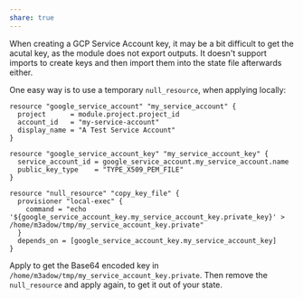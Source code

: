 ```yaml
---
share: true
---
```


When creating a GCP Service Account key, it may be a bit difficult to get the acutal key, as the module does not export outputs. It doesn't support imports to create keys and then import them into the state file afterwards either.

One easy way is to use a  temporary `null_resource`, when applying locally:

```hcl
resource "google_service_account" "my_service_account" {
  project      = module.project.project_id
  account_id   = "my-service-account"
  display_name = "A Test Service Account"
}

resource "google_service_account_key" "my_service_account_key" {
  service_account_id = google_service_account.my_service_account.name
  public_key_type    = "TYPE_X509_PEM_FILE"
}

resource "null_resource" "copy_key_file" {
  provisioner "local-exec" {
    command = "echo '${google_service_account_key.my_service_account_key.private_key}' > /home/m3adow/tmp/my_service_account_key.private"
  }
  depends_on = [google_service_account_key.my_service_account_key]
}
```

Apply to get the Base64 encoded key in `/home/m3adow/tmp/my_service_account_key.private`. Then remove the `null_resource` and apply again, to get it out of your state.
